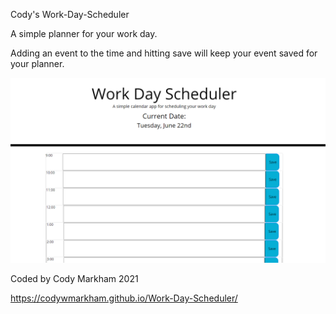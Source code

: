 Cody's Work-Day-Scheduler



A simple planner for your work day.

Adding an event to the time and hitting save will keep your event saved for your planner.

![Explantion Image](https://github.com/codywmarkham/Work-Day-Scheduler/blob/main/assets/images/start.PNG)



Coded by Cody Markham 2021


https://codywmarkham.github.io/Work-Day-Scheduler/